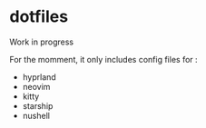# dotfiles

Work in progress

For the momment, it only includes config files for :
- hyprland
- neovim
- kitty
- starship
- nushell
